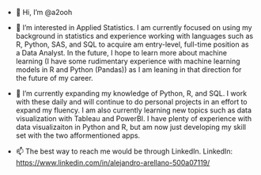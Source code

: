 - 👋 Hi, I’m @a2ooh

- 👀 I’m interested in Applied Statistics. I am currently focused on using my background in statistics and experience working with languages such as R, Python, SAS, 
and SQL to acquire am entry-level, full-time position as a Data Analyst. In the future, I hope to learn more about machine learning (I have some rudimentary 
experience with machine learning models in R and Python (Pandas)) as I am leaning in that direction for the future of my career.  

- 🌱 I’m currently expanding my knowledge of Python, R, and SQL. I work with these daily and will continue to do personal projects in an effort to expand my fluency. 
I am also currently learning new topics such as data visualization with Tableau and PowerBI. I have plenty of experience with data visualizaiton in Python and R, but 
am now just developing my skill set with the two afformentioned apps. 

- 📫 The best way to reach me would be through LinkedIn. 
LinkedIn: https://www.linkedin.com/in/alejandro-arellano-500a07119/

<!---
a2ooh/a2ooh is a ✨ special ✨ repository because its `README.md` (this file) appears on your GitHub profile.
You can click the Preview link to take a look at your changes.
--->
